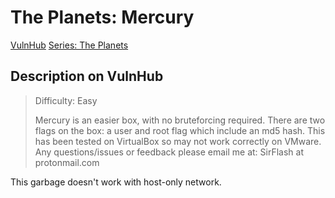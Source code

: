 # The Planets: Mercury

[VulnHub](https://www.vulnhub.com/entry/the-planets-mercury,544/)
[Series: The Planets](https://www.vulnhub.com/series/the-planets,362/)

## Description on VulnHub

>
> Difficulty: Easy
> 
> Mercury is an easier box, with no bruteforcing required. 
> There are two flags on the box: a user and root flag which include an md5 hash. 
> This has been tested on VirtualBox so may not work correctly on VMware. 
> Any questions/issues or feedback please email me at: SirFlash at protonmail.com
>

This garbage doesn't work with host-only network.
